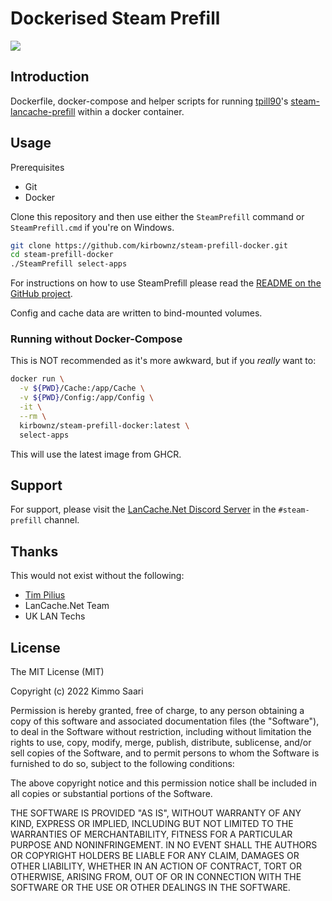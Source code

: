# Dockerised Steam Prefill

[![](https://dcbadge.vercel.app/api/server/BKnBS4u?style=flat-square)](https://discord.com/invite/lancachenet)

## Introduction

Dockerfile, docker-compose and helper scripts for running [tpill90](https://github.com/tpill90)'s [steam-lancache-prefill](https://github.com/tpill90/steam-lancache-prefill) within a docker container.

## Usage

Prerequisites

 - Git
 - Docker

Clone this repository and then use either the `SteamPrefill` command or `SteamPrefill.cmd` if you're on Windows.

```bash
git clone https://github.com/kirbownz/steam-prefill-docker.git
cd steam-prefill-docker
./SteamPrefill select-apps
```

For instructions on how to use SteamPrefill please read the [README on the GitHub project](https://github.com/tpill90/steam-lancache-prefill).

Config and cache data are written to bind-mounted volumes.

### Running without Docker-Compose

This is NOT recommended as it's more awkward, but if you *really* want to:

```bash
docker run \
  -v ${PWD}/Cache:/app/Cache \
  -v ${PWD}/Config:/app/Config \
  -it \
  --rm \
  kirbownz/steam-prefill-docker:latest \
  select-apps
```

This will use the latest image from GHCR.

## Support

For support, please visit the [LanCache.Net Discord Server](https://discord.com/invite/lancachenet) in the `#steam-prefill` channel.

## Thanks

This would not exist without the following:

- [Tim Pilius](https://github.com/tpill90)
- LanCache.Net Team
- UK LAN Techs

## License

The MIT License (MIT)

Copyright (c) 2022 Kimmo Saari

Permission is hereby granted, free of charge, to any person obtaining a copy
of this software and associated documentation files (the "Software"), to deal
in the Software without restriction, including without limitation the rights
to use, copy, modify, merge, publish, distribute, sublicense, and/or sell
copies of the Software, and to permit persons to whom the Software is
furnished to do so, subject to the following conditions:

The above copyright notice and this permission notice shall be included in
all copies or substantial portions of the Software.

THE SOFTWARE IS PROVIDED "AS IS", WITHOUT WARRANTY OF ANY KIND, EXPRESS OR
IMPLIED, INCLUDING BUT NOT LIMITED TO THE WARRANTIES OF MERCHANTABILITY,
FITNESS FOR A PARTICULAR PURPOSE AND NONINFRINGEMENT. IN NO EVENT SHALL THE
AUTHORS OR COPYRIGHT HOLDERS BE LIABLE FOR ANY CLAIM, DAMAGES OR OTHER
LIABILITY, WHETHER IN AN ACTION OF CONTRACT, TORT OR OTHERWISE, ARISING FROM,
OUT OF OR IN CONNECTION WITH THE SOFTWARE OR THE USE OR OTHER DEALINGS IN
THE SOFTWARE.
